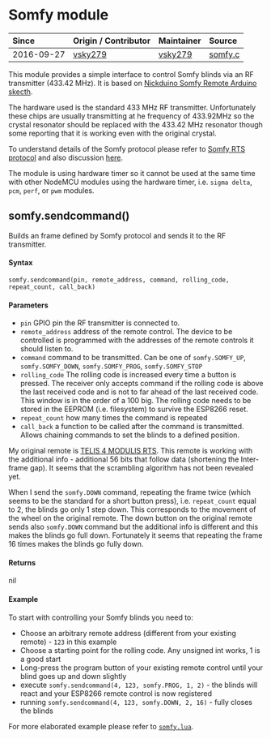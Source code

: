 # Somfy module
| Since  | Origin / Contributor  | Maintainer  | Source  |
| :----- | :-------------------- | :---------- | :------ |
| 2016-09-27 | [vsky279](https://github.com/vsky279) | [vsky279](https://github.com/vsky279) | [somfy.c](../../../app/modules/somfy.c)|

This module provides a simple interface to control Somfy blinds via an RF transmitter (433.42 MHz). It is based on [Nickduino Somfy Remote Arduino skecth](https://github.com/Nickduino/Somfy_Remote). 

The hardware used is the standard 433 MHz RF transmitter. Unfortunately these chips are usually transmitting at he frequency of 433.92MHz so the crystal resonator should be replaced with the 433.42 MHz resonator though some reporting that it is working even with the original crystal.

To understand details of the Somfy protocol please refer to [Somfy RTS protocol](https://pushstack.wordpress.com/somfy-rts-protocol/) and also discussion [here](https://forum.arduino.cc/index.php?topic=208346.0).

The module is using hardware timer so it cannot be used at the same time with other NodeMCU modules using the hardware timer, i.e. `sigma delta`, `pcm`, `perf`, or `pwm` modules.

## somfy.sendcommand()

Builds an frame defined by Somfy protocol and sends it to the RF transmitter.

#### Syntax
`somfy.sendcommand(pin, remote_address, command, rolling_code, repeat_count, call_back)`

#### Parameters
- `pin` GPIO pin the RF transmitter is connected to.
- `remote_address` address of the remote control. The device to be controlled is programmed with the addresses of the remote controls it should listen to.
- `command` command to be transmitted. Can be one of `somfy.SOMFY_UP`, `somfy.SOMFY_DOWN`, `somfy.SOMFY_PROG`, `somfy.SOMFY_STOP`
- `rolling_code` The rolling code is increased every time a button is pressed. The receiver only accepts command if the rolling code is above the last received code and is not to far ahead of the last received code. This window is in the order of a 100 big. The rolling code needs to be stored in the EEPROM (i.e. filesystem) to survive the ESP8266 reset.
- `repeat_count` how many times the command is repeated
- `call_back` a function to be called after the command is transmitted. Allows chaining commands to set the blinds to a defined position.

My original remote is [TELIS 4 MODULIS RTS](https://www.somfy.co.uk/products/1810765/telis-4-modulis-rts). This remote is working with the additional info - additional 56 bits that follow data (shortening the Inter-frame gap). It seems that the scrambling algorithm has not been revealed yet.

When I send the `somfy.DOWN` command, repeating the frame twice (which seems to be the standard for a short button press), i.e. `repeat_count` equal to 2, the blinds go only 1 step down. This corresponds to the movement of the wheel on the original remote. The down button on the original remote sends also `somfy.DOWN` command but the additional info is different and this makes the blinds go full down. Fortunately it seems that repeating the frame 16 times makes the blinds go fully down.

#### Returns  
nil

#### Example
To start with controlling your Somfy blinds you need to:

- Choose an arbitrary remote address (different from your existing remote) - `123` in this example
- Choose a starting point for the rolling code. Any unsigned int works, 1 is a good start
- Long-press the program button of your existing remote control until your blind goes up and down slightly
- execute `somfy.sendcommand(4, 123, somfy.PROG, 1, 2)` - the blinds will react and your ESP8266 remote control is now registered
- running `somfy.sendcommand(4, 123, somfy.DOWN, 2, 16)` - fully closes the blinds

For more elaborated example please refer to [`somfy.lua`](../../../lua_examples/somfy.lua).
